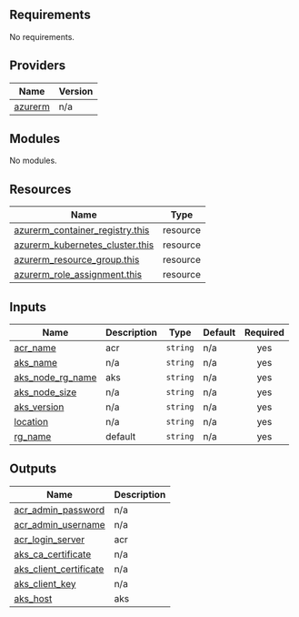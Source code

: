 <!-- BEGIN_TF_DOCS -->
## Requirements

No requirements.

## Providers

| Name | Version |
|------|---------|
| <a name="provider_azurerm"></a> [azurerm](#provider\_azurerm) | n/a |

## Modules

No modules.

## Resources

| Name | Type |
|------|------|
| [azurerm_container_registry.this](https://registry.terraform.io/providers/hashicorp/azurerm/latest/docs/resources/container_registry) | resource |
| [azurerm_kubernetes_cluster.this](https://registry.terraform.io/providers/hashicorp/azurerm/latest/docs/resources/kubernetes_cluster) | resource |
| [azurerm_resource_group.this](https://registry.terraform.io/providers/hashicorp/azurerm/latest/docs/resources/resource_group) | resource |
| [azurerm_role_assignment.this](https://registry.terraform.io/providers/hashicorp/azurerm/latest/docs/resources/role_assignment) | resource |

## Inputs

| Name | Description | Type | Default | Required |
|------|-------------|------|---------|:--------:|
| <a name="input_acr_name"></a> [acr\_name](#input\_acr\_name) | acr | `string` | n/a | yes |
| <a name="input_aks_name"></a> [aks\_name](#input\_aks\_name) | n/a | `string` | n/a | yes |
| <a name="input_aks_node_rg_name"></a> [aks\_node\_rg\_name](#input\_aks\_node\_rg\_name) | aks | `string` | n/a | yes |
| <a name="input_aks_node_size"></a> [aks\_node\_size](#input\_aks\_node\_size) | n/a | `string` | n/a | yes |
| <a name="input_aks_version"></a> [aks\_version](#input\_aks\_version) | n/a | `string` | n/a | yes |
| <a name="input_location"></a> [location](#input\_location) | n/a | `string` | n/a | yes |
| <a name="input_rg_name"></a> [rg\_name](#input\_rg\_name) | default | `string` | n/a | yes |

## Outputs

| Name | Description |
|------|-------------|
| <a name="output_acr_admin_password"></a> [acr\_admin\_password](#output\_acr\_admin\_password) | n/a |
| <a name="output_acr_admin_username"></a> [acr\_admin\_username](#output\_acr\_admin\_username) | n/a |
| <a name="output_acr_login_server"></a> [acr\_login\_server](#output\_acr\_login\_server) | acr |
| <a name="output_aks_ca_certificate"></a> [aks\_ca\_certificate](#output\_aks\_ca\_certificate) | n/a |
| <a name="output_aks_client_certificate"></a> [aks\_client\_certificate](#output\_aks\_client\_certificate) | n/a |
| <a name="output_aks_client_key"></a> [aks\_client\_key](#output\_aks\_client\_key) | n/a |
| <a name="output_aks_host"></a> [aks\_host](#output\_aks\_host) | aks |
<!-- END_TF_DOCS -->